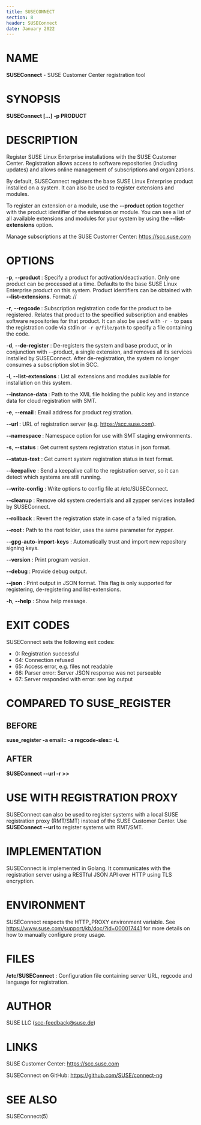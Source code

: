 ```yaml
---
title: SUSECONNECT
section: 8
header: SUSEConnect
date: January 2022
---
```

# NAME
**SUSEConnect** - SUSE Customer Center registration tool

# SYNOPSIS

**SUSEConnect [<optional>...] -p PRODUCT**

# DESCRIPTION

Register SUSE Linux Enterprise installations with the SUSE Customer Center.
Registration allows access to software repositories (including updates)
and allows online management of subscriptions and organizations.

By default, SUSEConnect registers the base SUSE Linux Enterprise product
installed on a system. It can also be used to register extensions and modules.

To register an extension or a module, use the **--product <PRODUCT-IDENTIFIER>**
option together with the product identifier of the extension or module.
You can see a list of all available extensions and modules for your system by
using the **--list-extensions** option.

Manage subscriptions at the SUSE Customer Center: https://scc.suse.com

# OPTIONS

  **-p**, **--product <PRODUCT>**
  : Specify a product for activation/deactivation. Only one product can be
    processed at a time. Defaults to the base SUSE Linux Enterprise product on
    this system. Product identifiers can be obtained with **--list-extensions**.
    Format: <name>/<version>/<architecture>

  **-r**, **--regcode <REGCODE>**
  : Subscription registration code for the product to be registered.
    Relates that product to the specified subscription and enables software
    repositories for that product. It can also be used with `-r -` to pass the registration code via stdin or `-r @/file/path` to specify a file containing the code.

  **-d**, **--de-register**
  : De-registers the system and base product, or in conjunction with
    --product, a single extension, and removes all its services installed by
    SUSEConnect. After de-registration, the system no longer consumes a
    subscription slot in SCC.

  **-l**, **--list-extensions**
  : List all extensions and modules available for installation on this system.

  **--instance-data <path to file>**
  : Path to the XML file holding the public key and instance data
    for cloud registration with SMT.

  **-e**, **--email <email>**
  : Email address for product registration.

  **--url <URL>**
  : URL of registration server (e.g. https://scc.suse.com).

  **--namespace <NAMESPACE>**
  : Namespace option for use with SMT staging environments.

  **-s**, **--status**
  : Get current system registration status in json format.

  **--status-text**
  : Get current system registration status in text format.

  **--keepalive**
  : Send a keepalive call to the registration server, so it can detect which
    systems are still running.

  **--write-config**
  : Write options to config file at /etc/SUSEConnect.

  **--cleanup**
  : Remove old system credentials and all zypper services installed by
    SUSEConnect.

  **--rollback**
  : Revert the registration state in case of a failed migration.

  **--root <PATH>**
  : Path to the root folder, uses the same parameter for zypper.

  **--gpg-auto-import-keys**
  : Automatically trust and import new repository signing keys.

  **--version**
  : Print program version.

  **--debug**
  : Provide debug output.

  **--json**
  : Print output in JSON format. This flag is only supported for registering, de-registering and list-extensions.

  **-h**, **--help**
  : Show help message.

# EXIT CODES

  SUSEConnect sets the following exit codes:

  * 0:  Registration successful
  * 64: Connection refused
  * 65: Access error, e.g. files not readable
  * 66: Parser error: Server JSON response was not parseable
  * 67: Server responded with error: see log output

# COMPARED TO SUSE_REGISTER
## BEFORE
  **suse_register -a email=<email> -a regcode-sles=<regcode> -L <logfile>**

## AFTER
  **SUSEConnect --url <registration-server-url> -r <regcode> >> <logfile>**

# USE WITH REGISTRATION PROXY

  SUSEConnect can also be used to register systems with a local SUSE
  registration proxy (RMT/SMT) instead of the SUSE Customer Center.
  Use **SUSEConnect --url <registration-proxy-server-url>** to register systems with RMT/SMT.

# IMPLEMENTATION

  SUSEConnect is implemented in Golang. It communicates with the registration
  server using a RESTful JSON API over HTTP using TLS encryption.

# ENVIRONMENT

  SUSEConnect respects the HTTP_PROXY environment variable.
  See https://www.suse.com/support/kb/doc/?id=000017441 for more details
  on how to manually configure proxy usage.

# FILES

  **/etc/SUSEConnect**
  : Configuration file containing server URL, regcode and language for
    registration.

# AUTHOR

SUSE LLC (<scc-feedback@suse.de>)

# LINKS

SUSE Customer Center: https://scc.suse.com

SUSEConnect on GitHub: https://github.com/SUSE/connect-ng

# SEE ALSO

SUSEConnect(5)
